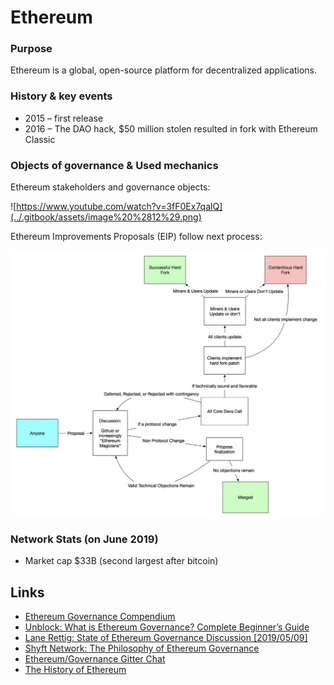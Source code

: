 # Ethereum

### Purpose

Ethereum is a global, open-source platform for decentralized applications.

### History & key events

* 2015 – first release
* 2016 – The DAO hack, $50 million stolen resulted in fork with Ethereum Classic

### Objects of governance & Used mechanics

Ethereum stakeholders and governance objects:

![https://www.youtube.com/watch?v=3fF0Ex7qalQ](../.gitbook/assets/image%20%2812%29.png)

Ethereum Improvements Proposals \(EIP\) follow next process:

![](../.gitbook/assets/image%20%281%29.png)

### Network Stats \(on June 2019\)

* Market cap $33B \(second largest after bitcoin\)

## Links

* [Ethereum Governance Compendium](https://github.com/ethereum/wiki/wiki/Governance-compendium)
* [Unblock: What is Ethereum Governance? Complete Beginner’s Guide](https://unblock.net/what-is-ethereum-governance/)
* [Lane Rettig: State of Ethereum Governance Discussion \[2019/05/09\]](https://www.youtube.com/watch?v=3fF0Ex7qalQ&feature=youtu.be)
* [Shyft Network: The Philosophy of Ethereum Governance](https://medium.com/shyft-network-media/the-philosophy-of-ethereum-governance-52c530a8830c)
* [Ethereum/Governance Gitter Chat](https://gitter.im/ethereum/governance)
* [The History of Ethereum](https://thehistoryofethereum.com/)

